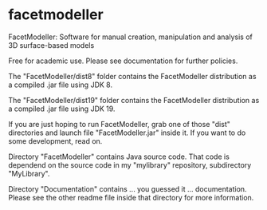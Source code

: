 # facetmodeller
FacetModeller: Software for manual creation, manipulation and analysis of 3D surface-based models

Free for academic use. Please see documentation for further policies.

The "FacetModeller/dist8" folder contains the FacetModeller distribution as a compiled .jar file using JDK 8.

The "FacetModeller/dist19" folder contains the FacetModeller distribution as a compiled .jar file using JDK 19.

If you are just hoping to run FacetModeller, grab one of those "dist" directories and launch file "FacetModeller.jar" inside it. If you want to do some development, read on.

Directory "FacetModeller" contains Java source code. That code is dependend on the source code in my "mylibrary" repository, subdirectory "MyLibrary".

Directory "Documentation" contains ... you guessed it ... documentation. Please see the other readme file inside that directory for more information.
